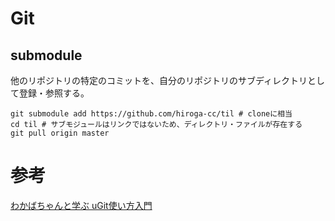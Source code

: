 # Git

## submodule
他のリポジトリの特定のコミットを、自分のリポジトリのサブディレクトリとして登録・参照する。  
```Console
git submodule add https://github.com/hiroga-cc/til # cloneに相当
cd til # サブモジュールはリンクではないため、ディレクトリ・ファイルが存在する
git pull origin master
```

# 参考
[わかばちゃんと学ぶ uGit使い方入門](https://www.amazon.co.jp/dp/B071D4D6XX)